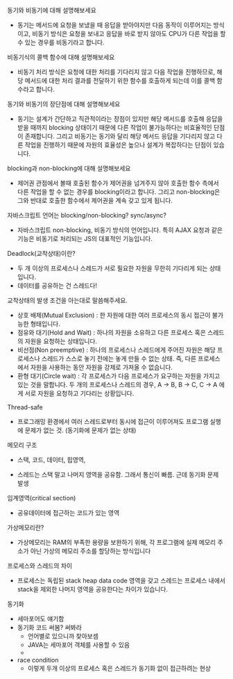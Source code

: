 동기와 비동기에 대해 설명해보세요

- 동기는 메서드에 요청을 보냈을 때 응답을 받아야지만 다음 동작이 이루어지는 방식이고, 비동기 방식은 요청을 보내고 응답을 바로 받지 않아도 CPU가 다른 작업을 할 수 있는 경우를 비동기라고 합니다.

비동기식의 콜백 함수에 대해 설명해보세요

- 비동기 처리 방식은 요청에 대한 처리를 기다리지 않고 다음 작업을 진행하므로, 해당 메서드에 대한 처리 결과를 전달하기 위한 함수를 호출하게 되는데 이를 콜백 함수라고 합니다.

동기와 비동기의 장단점에 대해 설명해보세요

- 동기는 설계가 간단하고 직관적이라는 장점이 있지만 해당 메서드를 호출해 응답을 받을 때까지 blocking 상태이기 때문에 다른 작업이 불가능하다는 비효율적인 단점이 존재합니다. 그리고 비동기는 동기와 달리 해당 메서드 응답을 기다리지 않고 다른 작업을 진행하기 때문에 자원의 효율성은 높으나 설계가 복잡하다는 단점이 있습니다.

blocking과 non-blocking에 대해 설명해보세요

- 제어권 관점에서 볼때 호출된 함수가 제어권을 넘겨주지 않아 호출한 함수 측에서 다른 작업을 할 수 없는 경우를 blocking이라고 합니다. 그리고 non-blocking은 그와 반대로 호출한 함수에서 제어권을 계속 갖고 있게 됩니다.

자바스크립트 언어는 blocking/non-blocking? sync/async?

- 자바스크립트 non-blocking, 비동기 방식의 언어입니다. 특히 AJAX 요청과 같은 기능은 비동기로 처리되는 JS의 대표적인 기능입니다.

Deadlock(교착상태)이란?

- 두 개 이상의 프로세스나 스레드가 서로 필요한 자원을 무한히 기다리게 되는 상태입니다.
- 데이터를 공유하는 건 스레드다!

교착상태의 발생 조건을 아는대로 말씀해주세요.

- 상호 배제(Mutual Exclusion) : 한 자원에 대한 여러 프로세스의 동시 접근이 불가능한 형태입니다.
- 점유와 대기(Hold and Wait) : 하나의 자원을 소유하고 다른 프로세스 혹은 스레드의 자원을 요청하는 상태입니다.
- 비선점(Non preemptive) : 하나의 프로세스나 스레드에게 주어진 자원은 해당 프로세스나 스레드가 스스로 놓기 전에는 놓게 만들 수 없는 상태. 즉, 다른 프로세스에서 자원을 사용하는 동안 자원을 강제로 가져올 수 없습니다.
- 환형 대기(Circle wait) : 각 프로세스가 다음 프로세스가 요구하는 자원을 가지고 있는 것을 말합니다. 두 개의 프로세스나 스레드의 경우, A -> B, B -> C, C -> A 에게 서로 자원을 요청하고 기다리는 상황입니다.



Thread-safe

- 프로그래밍 환경에서 여러 스레드로부터 동시에 접근이 이루어져도 프로그램 실행에 문제가 없는 것. (동기화에 문제가 없는 상태)

메모리 구조

- 스택, 코드, 데이터, 힙영역, 

- 스레드는 스택 말고 나머지 영역을 공유함. 그래서 통신이 빠름. 근데 동기화 문제 발생

임계영역(critical section)

- 공유데이터에 접근하는 코드가 있는 영역



가상메모리란?

- 가상메모리는 RAM의 부족한 용량을 보완하기 위해, 각 프로그램에 실제 메모리 주소가 아닌 가상의 메모리 주소를 할당하는 방식입니다

프로세스와 스레드의 차이

- 프로세스는 독립된 stack heap data code 영역을 갖고 스레드는 프로세스 내에서 stack을 제외한 나머지 영역을 공유한다는 차이가 있습니다.

동기화

- 세마포어도 얘기함
- 동기화 코드 써봄? 써봐라
  - 언어별로 있으니까 찾아보셈
  - JAVA는 세마포어 객체를 사용할 수 있음
  - 
- race condition
  - 이렇게 두개 이상의 프로세스 혹은 스레드가 동기화 없이 접근하려는 현상




